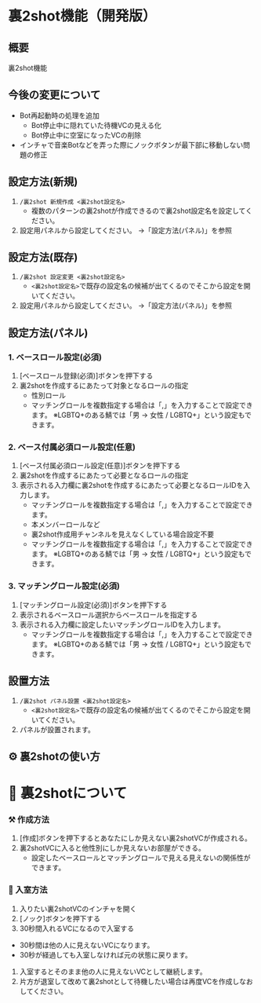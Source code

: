 # 裏2shot機能（開発版）
## 概要
裏2shot機能
## 今後の変更について
- Bot再起動時の処理を追加
    - Bot停止中に隠れていた待機VCの見える化
    - Bot停止中に空室になったVCの削除
- インチャで音楽Botなどを弄った際にノックボタンが最下部に移動しない問題の修正
## 設定方法(新規)
1. `/裏2shot 新規作成 <裏2shot設定名>`
    - 複数のパターンの裏2shotが作成できるので裏2shot設定名を設定してください。
1. 設定用パネルから設定してください。
    →「設定方法(パネル)」を参照
## 設定方法(既存)
1. `/裏2shot 設定変更 <裏2shot設定名>`
    - `<裏2shot設定名>`で既存の設定名の候補が出てくるのでそこから設定を開いてください。
1. 設定用パネルから設定してください。
    →「設定方法(パネル)」を参照
## 設定方法(パネル)
### 1. ベースロール設定(必須)
1. [ベースロール登録(必須)]ボタンを押下する
1. 裏2shotを作成するにあたって対象となるロールの指定
    - 性別ロール
    - マッチングロールを複数指定する場合は「,」を入力することで設定できます。
      ※LGBTQ+のある鯖では「男 → 女性 / LGBTQ+」という設定もできます。
### 2. ベース付属必須ロール設定(任意)
1. [ベース付属必須ロール設定(任意)]ボタンを押下する
1. 裏2shotを作成するにあたって必要となるロールの指定
1. 表示される入力欄に裏2shotを作成するにあたって必要となるロールIDを入力します。
    - マッチングロールを複数指定する場合は「,」を入力することで設定できます。
    - 本メンバーロールなど
    - 裏2shot作成用チャンネルを見えなくしている場合設定不要
    - マッチングロールを複数指定する場合は「,」を入力することで設定できます。
      ※LGBTQ+のある鯖では「男 → 女性 / LGBTQ+」という設定もできます。
### 3. マッチングロール設定(必須)
1. [マッチングロール設定(必須)]ボタンを押下する
1. 表示されるベースロール選択からベースロールを指定する
1. 表示される入力欄に設定したいマッチングロールIDを入力します。
    - マッチングロールを複数指定する場合は「,」を入力することで設定できます。
      ※LGBTQ+のある鯖では「男 → 女性 / LGBTQ+」という設定もできます。
## 設置方法
1. `/裏2shot パネル設置 <裏2shot設定名>`
    - `<裏2shot設定名>`で既存の設定名の候補が出てくるのでそこから設定を開いてください。
1. パネルが設置されます。
## ⚙️ 裏2shotの使い方
# 🚪 裏2shotについて
### ⚒️ 作成方法
1. [作成]ボタンを押下するとあなたにしか見えない裏2shotVCが作成される。
2. 裏2shotVCに入ると他性別にしか見えないお部屋ができる。
    - 設定したベースロールとマッチングロールで見える見えないの関係性ができます。
### 🚪 入室方法
1. 入りたい裏2shotVCのインチャを開く
1. [ノック]ボタンを押下する
1. 30秒間入れるVCになるので入室する
  - 30秒間は他の人に見えないVCになります。
  - 30秒が経過しても入室しなければ元の状態に戻ります。
1. 入室するとそのまま他の人に見えないVCとして継続します。
1. 片方が退室して改めて裏2shotとして待機したい場合は再度VCを作成しなおしてください。